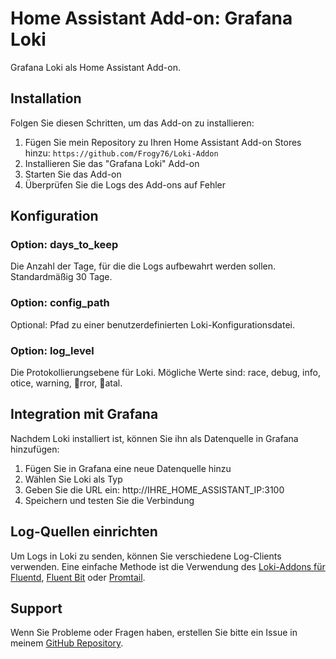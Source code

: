 # Home Assistant Add-on: Grafana Loki

Grafana Loki als Home Assistant Add-on.

## Installation

Folgen Sie diesen Schritten, um das Add-on zu installieren:

1. Fügen Sie mein Repository zu Ihren Home Assistant Add-on Stores hinzu:
   `
   https://github.com/Frogy76/Loki-Addon
   `
2. Installieren Sie das "Grafana Loki" Add-on
3. Starten Sie das Add-on
4. Überprüfen Sie die Logs des Add-ons auf Fehler

## Konfiguration

### Option: days_to_keep

Die Anzahl der Tage, für die die Logs aufbewahrt werden sollen. Standardmäßig 30 Tage.

### Option: config_path

Optional: Pfad zu einer benutzerdefinierten Loki-Konfigurationsdatei.

### Option: log_level

Die Protokollierungsebene für Loki. Mögliche Werte sind: 	race, debug, info, 
otice, warning, rror, atal.

## Integration mit Grafana

Nachdem Loki installiert ist, können Sie ihn als Datenquelle in Grafana hinzufügen:

1. Fügen Sie in Grafana eine neue Datenquelle hinzu
2. Wählen Sie Loki als Typ
3. Geben Sie die URL ein: http://IHRE_HOME_ASSISTANT_IP:3100
4. Speichern und testen Sie die Verbindung

## Log-Quellen einrichten

Um Logs in Loki zu senden, können Sie verschiedene Log-Clients verwenden. Eine einfache Methode ist die Verwendung des [Loki-Addons für Fluentd](https://github.com/grafana/loki/tree/main/fluentd/fluent-plugin-grafana-loki), [Fluent Bit](https://github.com/grafana/loki/tree/main/clients/cmd/fluent-bit) oder [Promtail](https://github.com/grafana/loki/tree/main/clients/cmd/promtail).

## Support

Wenn Sie Probleme oder Fragen haben, erstellen Sie bitte ein Issue in meinem [GitHub Repository](https://github.com/Frogy76/Loki-Addon).
